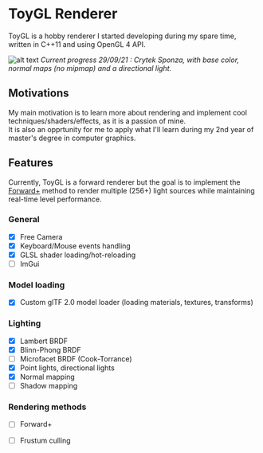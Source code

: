 # ToyGL Renderer
ToyGL is a hobby renderer I started developing during my spare time, written in C++11 and using OpenGL 4 API.  <br>

![alt text](https://github.com/embooo/toygl/blob/main/gallery/Blinn-Normals-NoMipmap.PNG?raw=true)
*Current progress 29/09/21 : Crytek Sponza, with base color, normal maps (no mipmap) and a directional light.*

## Motivations
My main motivation is to learn more about rendering and implement cool techniques/shaders/effects, as it is a passion of mine. <br/> It is also an opprtunity for me to apply what I'll learn during my 2nd year of master's degree in computer graphics.

## Features
Currently, ToyGL is a forward renderer but the goal is to implement the [Forward+](https://takahiroharada.files.wordpress.com/2015/04/forward_plus.pdf) method to render multiple (256+) light sources while maintaining real-time level performance.
### General
- [x] Free Camera
- [x] Keyboard/Mouse events handling
- [x] GLSL shader loading/hot-reloading 
- [ ] ImGui 

###  Model loading
- [x] Custom glTF 2.0 model loader (loading materials, textures, transforms)

### Lighting 
- [x] Lambert BRDF
- [x] Blinn-Phong BRDF
- [ ] Microfacet BRDF (Cook-Torrance)
- [x] Point lights, directional lights
- [x] Normal mapping
- [ ] Shadow mapping 

### Rendering methods
- [ ] Forward+ 
- [ ] Frustum culling



